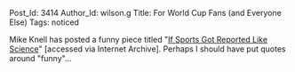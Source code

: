Post_Id: 3414
Author_Id: wilson.g
Title: For World Cup Fans (and Everyone Else)
Tags: noticed

<p>Mike Knell has posted a funny piece titled "<a href="http://web.archive.org/web/20100620225347/http://uffish.net/archives-new/2010/06/if-sports-got-reported-like-science.html">If Sports Got Reported Like Science</a>" [accessed via Internet Archive]. Perhaps I should have put quotes around "funny"...</p>
